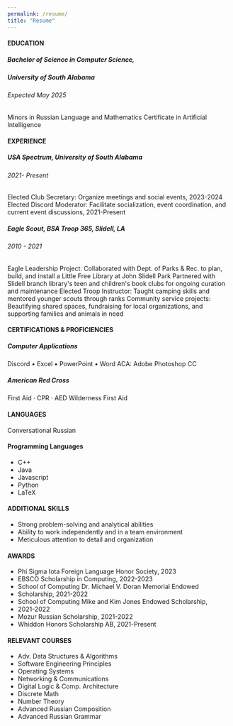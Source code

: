 ```yaml
---
permalink: /resume/
title: "Resume"
---
```

#### EDUCATION
##### Bachelor of Science in Computer Science, 
##### University of South Alabama
###### Expected May 2025
Minors in Russian Language and Mathematics
Certificate in Artificial Intelligence
#### EXPERIENCE
##### USA Spectrum, University of South Alabama
###### 2021- Present
Elected Club Secretary: Organize meetings and social events, 2023-2024
Elected Discord Moderator: Facilitate socialization, event coordination,
and current event discussions, 2021-Present
##### Eagle Scout, BSA Troop 365, Slidell, LA
###### 2010 - 2021
Eagle Leadership Project: Collaborated with Dept. of Parks & Rec. to
plan, build, and install a Little Free Library at John Slidell Park
Partnered with Slidell branch library's teen and children's book clubs
for ongoing curation and maintenance
Elected Troop Instructor: Taught camping skills and mentored younger
scouts through ranks
Community service projects: Beautifying shared spaces, fundraising for
local organizations, and supporting families and animals in need
#### CERTIFICATIONS & PROFICIENCIES
##### Computer Applications
Discord • Excel • PowerPoint • Word
ACA: Adobe Photoshop CC
##### American Red Cross
First Aid · CPR · AED
Wilderness First Aid  
#### LANGUAGES
Conversational Russian
#### Programming Languages
- C++ 
- Java 
- Javascript 
- Python
- LaTeX
#### ADDITIONAL SKILLS
- Strong problem-solving and analytical abilities
- Ability to work independently and in a team environment
- Meticulous attention to detail and organization
#### AWARDS
- Phi Sigma Iota Foreign Language Honor Society, 2023
- EBSCO Scholarship in Computing, 2022-2023
- School of Computing Dr. Michael V. Doran Memorial Endowed
- Scholarship, 2021-2022
- School of Computing Mike and Kim Jones Endowed Scholarship,
- 2021-2022
- Mozur Russian Scholarship, 2021-2022
- Whiddon Honors Scholarship AB, 2021-Present
#### RELEVANT COURSES
- Adv. Data Structures & Algorithms
- Software Engineering Principles
- Operating Systems
- Networking & Communications
- Digital Logic & Comp. Architecture
- Discrete Math
- Number Theory
- Advanced Russian Composition
- Advanced Russian Grammar